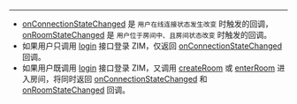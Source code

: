 <Title>ZIM SDK 中的 onConnectionStateChanged 回调与 onRoomStateChanged 回调的区别是什么？分别在什么情况下触发？</Title>



- - -

- [onConnectionStateChanged](https://doc-zh.zego.im/article/api?doc=zim_API~java_android~class~ZIMEventHandler#on-connection-state-changed) 是 `用户在线连接状态发生改变` 时触发的回调，[onRoomStateChanged](https://doc-zh.zego.im/article/api?doc=zim_API~java_android~class~ZIMEventHandler#on-room-state-changed) 是 `用户位于房间中、且房间状态改变` 时触发的回调。
- 如果用户只调用 [login](https://doc-zh.zego.im/article/api?doc=zim_API~java_android~class~ZIM#login-1) 接口登录 ZIM，仅返回 [onConnectionStateChanged](https://doc-zh.zego.im/article/api?doc=zim_API~java_android~class~ZIMEventHandler#on-connection-state-changed) 回调。
- 如果用户既调用 [login](https://doc-zh.zego.im/article/api?doc=zim_API~java_android~class~ZIM#login-1) 接口登录 ZIM，又调用 [createRoom](https://doc-zh.zego.im/article/api?doc=zim_API~java_android~class~ZIM#create-room-1) 或 [enterRoom](https://doc-zh.zego.im/article/api?doc=zim_API~java_android~class~ZIM#enter-room) 进入房间，将同时返回 [onConnectionStateChanged](https://doc-zh.zego.im/article/api?doc=zim_API~java_android~class~ZIMEventHandler#on-connection-state-changed) 和 [onRoomStateChanged](https://doc-zh.zego.im/article/api?doc=zim_API~java_android~class~ZIMEventHandler#on-room-state-changed) 回调。